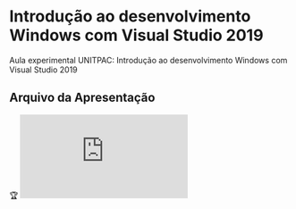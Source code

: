 # Introdução ao desenvolvimento Windows com Visual Studio 2019
Aula experimental UNITPAC: Introdução ao desenvolvimento Windows com Visual Studio 2019

## Arquivo da Apresentação
:trophy: ![Aula01.pdf](https://github.com/lucyanocm/AulaUNITPAC/blob/master/apresenta%C3%A7%C3%A3o/Aula01.pdf)

